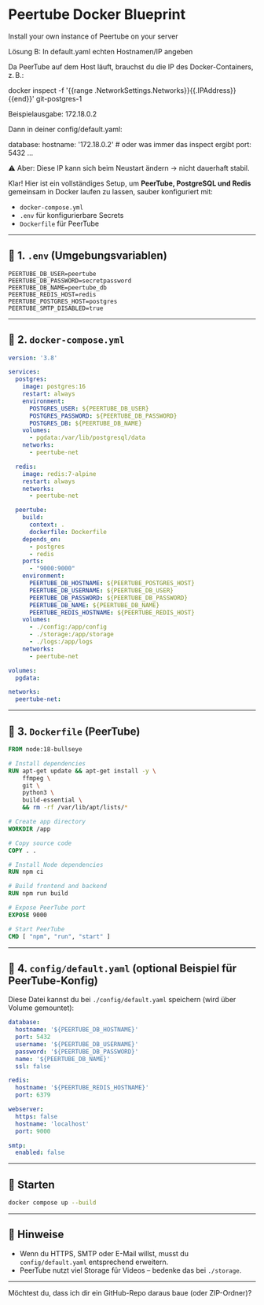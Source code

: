 # Peertube Docker Blueprint

Install your own instance of Peertube on your server


Lösung B: In default.yaml echten Hostnamen/IP angeben

Da PeerTube auf dem Host läuft, brauchst du die IP des Docker-Containers, z. B.:

docker inspect -f '{{range .NetworkSettings.Networks}}{{.IPAddress}}{{end}}' git-postgres-1

Beispielausgabe: 172.18.0.2

Dann in deiner config/default.yaml:

database:
  hostname: '172.18.0.2'  # oder was immer das inspect ergibt
  port: 5432
  ...

⚠️ Aber: Diese IP kann sich beim Neustart ändern → nicht dauerhaft stabil.

Klar! Hier ist ein vollständiges Setup, um **PeerTube, PostgreSQL und Redis** gemeinsam in Docker laufen zu lassen, sauber konfiguriert mit:

* `docker-compose.yml`
* `.env` für konfigurierbare Secrets
* `Dockerfile` für PeerTube

---

## 📁 1. `.env` (Umgebungsvariablen)

```dotenv
PEERTUBE_DB_USER=peertube
PEERTUBE_DB_PASSWORD=secretpassword
PEERTUBE_DB_NAME=peertube_db
PEERTUBE_REDIS_HOST=redis
PEERTUBE_POSTGRES_HOST=postgres
PEERTUBE_SMTP_DISABLED=true
```

---

## 📄 2. `docker-compose.yml`

```yaml
version: '3.8'

services:
  postgres:
    image: postgres:16
    restart: always
    environment:
      POSTGRES_USER: ${PEERTUBE_DB_USER}
      POSTGRES_PASSWORD: ${PEERTUBE_DB_PASSWORD}
      POSTGRES_DB: ${PEERTUBE_DB_NAME}
    volumes:
      - pgdata:/var/lib/postgresql/data
    networks:
      - peertube-net

  redis:
    image: redis:7-alpine
    restart: always
    networks:
      - peertube-net

  peertube:
    build:
      context: .
      dockerfile: Dockerfile
    depends_on:
      - postgres
      - redis
    ports:
      - "9000:9000"
    environment:
      PEERTUBE_DB_HOSTNAME: ${PEERTUBE_POSTGRES_HOST}
      PEERTUBE_DB_USERNAME: ${PEERTUBE_DB_USER}
      PEERTUBE_DB_PASSWORD: ${PEERTUBE_DB_PASSWORD}
      PEERTUBE_DB_NAME: ${PEERTUBE_DB_NAME}
      PEERTUBE_REDIS_HOSTNAME: ${PEERTUBE_REDIS_HOST}
    volumes:
      - ./config:/app/config
      - ./storage:/app/storage
      - ./logs:/app/logs
    networks:
      - peertube-net

volumes:
  pgdata:

networks:
  peertube-net:
```

---

## 🐳 3. `Dockerfile` (PeerTube)

```dockerfile
FROM node:18-bullseye

# Install dependencies
RUN apt-get update && apt-get install -y \
    ffmpeg \
    git \
    python3 \
    build-essential \
    && rm -rf /var/lib/apt/lists/*

# Create app directory
WORKDIR /app

# Copy source code
COPY . .

# Install Node dependencies
RUN npm ci

# Build frontend and backend
RUN npm run build

# Expose PeerTube port
EXPOSE 9000

# Start PeerTube
CMD [ "npm", "run", "start" ]
```

---

## 📁 4. `config/default.yaml` (optional Beispiel für PeerTube-Konfig)

Diese Datei kannst du bei `./config/default.yaml` speichern (wird über Volume gemountet):

```yaml
database:
  hostname: '${PEERTUBE_DB_HOSTNAME}'
  port: 5432
  username: '${PEERTUBE_DB_USERNAME}'
  password: '${PEERTUBE_DB_PASSWORD}'
  name: '${PEERTUBE_DB_NAME}'
  ssl: false

redis:
  hostname: '${PEERTUBE_REDIS_HOSTNAME}'
  port: 6379

webserver:
  https: false
  hostname: 'localhost'
  port: 9000

smtp:
  enabled: false
```

---

## 🚀 Starten

```bash
docker compose up --build
```

---

## 🔧 Hinweise

* Wenn du HTTPS, SMTP oder E-Mail willst, musst du `config/default.yaml` entsprechend erweitern.
* PeerTube nutzt viel Storage für Videos – bedenke das bei `./storage`.

---

Möchtest du, dass ich dir ein GitHub-Repo daraus baue (oder ZIP-Ordner)?
